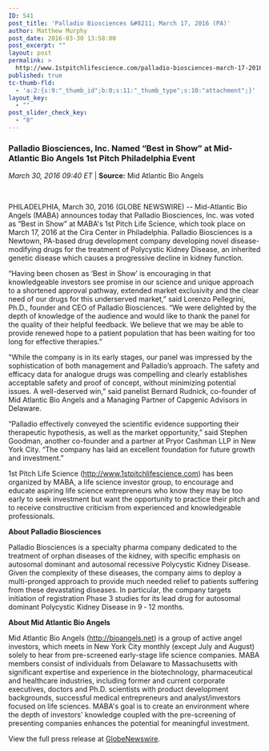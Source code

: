 ```yaml
---
ID: 541
post_title: 'Palladio Biosciences &#8211; March 17, 2016 (PA)'
author: Matthew Murphy
post_date: 2016-03-30 13:58:00
post_excerpt: ""
layout: post
permalink: >
  http://www.1stpitchlifescience.com/palladio-biosciences-march-17-2016-pa/
published: true
tc-thumb-fld:
  - 'a:2:{s:9:"_thumb_id";b:0;s:11:"_thumb_type";s:10:"attachment";}'
layout_key:
  - ""
post_slider_check_key:
  - "0"
---
```

<h3 class="article-headline">Palladio Biosciences, Inc. Named “Best in Show” at Mid-Atlantic Bio Angels 1st Pitch Philadelphia Event</h3>
<span class="post-metadata dt-green"><em><time datetime="2016-03-30T13:40:00Z">March 30, 2016 09:40</time> ET</em> </span>| <strong>Source:</strong> Mid Atlantic Bio Angels

&nbsp;
<p align="left">PHILADELPHIA, March 30, 2016 (GLOBE NEWSWIRE) -- Mid-Atlantic Bio Angels (MABA) announces today that Palladio Biosciences, Inc. was voted as “Best in Show” at MABA's 1st Pitch Life Science, which took place on March 17, 2016 at the Cira Center in Philadelphia. Palladio Biosciences is a Newtown, PA-based drug development company developing novel disease-modifying drugs for the treatment of Polycystic Kidney Disease, an inherited genetic disease which causes a progressive decline in kidney function.</p>
“Having been chosen as ‘Best in Show’ is encouraging in that knowledgeable investors see promise in our science and unique approach to a shortened approval pathway, extended market exclusivity and the clear need of our drugs for this underserved market,” said Lorenzo Pellegrini, Ph.D., founder and CEO of Palladio Biosciences. “We were delighted by the depth of knowledge of the audience and would like to thank the panel for the quality of their helpful feedback. We believe that we may be able to provide renewed hope to a patient population that has been waiting for too long for effective therapies.”

"While the company is in its early stages, our panel was impressed by the sophistication of both management and Palladio’s approach. The safety and efficacy data for analogue drugs was compelling and clearly establishes acceptable safety and proof of concept, without minimizing potential issues. A well-deserved win," said panelist Bernard Rudnick, co-founder of Mid Atlantic Bio Angels and a Managing Partner of Capgenic Advisors in Delaware.

“Palladio effectively conveyed the scientific evidence supporting their therapeutic hypothesis, as well as the market opportunity,” said Stephen Goodman, another co-founder and a partner at Pryor Cashman LLP in New York City. “The company has laid an excellent foundation for future growth and investment.”

1st Pitch Life Science (<a href="http://www.1stpitchlifescience.com">http://www.1stpitchlifescience.com</a>) has been organized by MABA, a life science investor group, to encourage and educate aspiring life science entrepreneurs who know they may be too early to seek investment but want the opportunity to practice their pitch and to receive constructive criticism from experienced and knowledgeable professionals.

<strong>About Palladio Biosciences</strong>

Palladio Biosciences is a specialty pharma company dedicated to the treatment of orphan diseases of the kidney, with specific emphasis on autosomal dominant and autosomal recessive Polycystic Kidney Disease. Given the complexity of these diseases, the company aims to deploy a multi-pronged approach to provide much needed relief to patients suffering from these devastating diseases. In particular, the company targets initiation of registration Phase 3 studies for its lead drug for autosomal dominant Polycystic Kidney Disease in 9 ‐ 12 months.

<strong>About Mid Atlantic Bio Angels</strong>

Mid Atlantic Bio Angels (<a href="http://bioangels.net">http://bioangels.net</a>) is a group of active angel investors, which meets in New York City monthly (except July and August) solely to hear from pre-screened early-stage life science companies. MABA members consist of individuals from Delaware to Massachusetts with significant expertise and experience in the biotechnology, pharmaceutical and healthcare industries, including former and current corporate executives, doctors and Ph.D. scientists with product development backgrounds, successful medical entrepreneurs and analyst/investors focused on life sciences. MABA's goal is to create an environment where the depth of investors' knowledge coupled with the pre-screening of presenting companies enhances the potential for meaningful investment.

View the full press release at <a href="http://www.globenewswire.com/news-release/2016/03/30/824136/0/en/Palladio-Biosciences-Inc-Named-Best-in-Show-at-Mid-Atlantic-Bio-Angels-1st-Pitch-Philadelphia-Event.html">GlobeNewswire</a>.